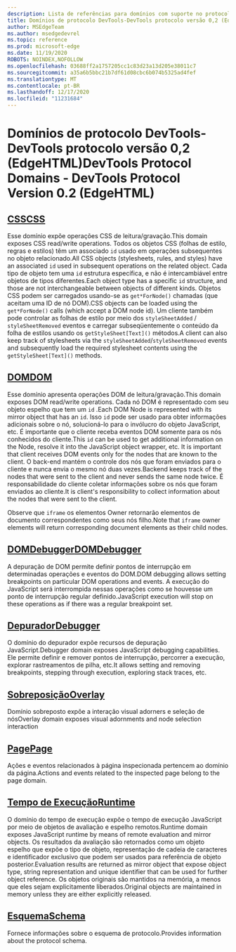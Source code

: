 ```yaml
---
description: Lista de referências para domínios com suporte no protocolo Microsoft Edge DevTools versão 0,2.
title: Domínios de protocolo DevTools-DevTools protocolo versão 0,2 (EdgeHTML)
author: MSEdgeTeam
ms.author: msedgedevrel
ms.topic: reference
ms.prod: microsoft-edge
ms.date: 11/19/2020
ROBOTS: NOINDEX,NOFOLLOW
ms.openlocfilehash: 03688ff2a1757205cc1c83d23a13d205e38011c7
ms.sourcegitcommit: a35a6b5bbc21b7df61d08cbc6b074b5325ad4fef
ms.translationtype: MT
ms.contentlocale: pt-BR
ms.lasthandoff: 12/17/2020
ms.locfileid: "11231684"
---
```

# <span data-ttu-id="747ea-103">Domínios de protocolo DevTools-DevTools protocolo versão 0,2 (EdgeHTML)</span><span class="sxs-lookup"><span data-stu-id="747ea-103">DevTools Protocol Domains - DevTools Protocol Version 0.2 (EdgeHTML)</span></span>  

## [<span data-ttu-id="747ea-104">CSS</span><span class="sxs-lookup"><span data-stu-id="747ea-104">CSS</span></span>](css.md)  

<span data-ttu-id="747ea-105">Esse domínio expõe operações CSS de leitura/gravação.</span><span class="sxs-lookup"><span data-stu-id="747ea-105">This domain exposes CSS read/write operations.</span></span> <span data-ttu-id="747ea-106">Todos os objetos CSS (folhas de estilo, regras e estilos) têm um associado `id` usado em operações subsequentes no objeto relacionado.</span><span class="sxs-lookup"><span data-stu-id="747ea-106">All CSS objects (stylesheets, rules, and styles) have an associated `id` used in subsequent operations on the related object.</span></span> <span data-ttu-id="747ea-107">Cada tipo de objeto tem uma `id` estrutura específica, e não é intercambiável entre objetos de tipos diferentes.</span><span class="sxs-lookup"><span data-stu-id="747ea-107">Each object type has a specific `id` structure, and those are not interchangeable between objects of different kinds.</span></span> <span data-ttu-id="747ea-108">Objetos CSS podem ser carregados usando-se as `get*ForNode()` chamadas (que aceitam uma ID de nó DOM).</span><span class="sxs-lookup"><span data-stu-id="747ea-108">CSS objects can be loaded using the `get*ForNode()` calls (which accept a DOM node id).</span></span> <span data-ttu-id="747ea-109">Um cliente também pode controlar as folhas de estilo por meio dos `styleSheetAdded` / `styleSheetRemoved` eventos e carregar subseqüentemente o conteúdo da folha de estilos usando os `getStyleSheet[Text]()` métodos.</span><span class="sxs-lookup"><span data-stu-id="747ea-109">A client can also keep track of stylesheets via the `styleSheetAdded`/`styleSheetRemoved` events and subsequently load the required stylesheet contents using the `getStyleSheet[Text]()` methods.</span></span>
## [<span data-ttu-id="747ea-110">DOM</span><span class="sxs-lookup"><span data-stu-id="747ea-110">DOM</span></span>](dom.md)
<span data-ttu-id="747ea-111">Esse domínio apresenta operações DOM de leitura/gravação.</span><span class="sxs-lookup"><span data-stu-id="747ea-111">This domain exposes DOM read/write operations.</span></span> <span data-ttu-id="747ea-112">Cada nó DOM é representado com seu objeto espelho que tem um `id` .</span><span class="sxs-lookup"><span data-stu-id="747ea-112">Each DOM Node is represented with its mirror object that has an `id`.</span></span> <span data-ttu-id="747ea-113">Isso `id` pode ser usado para obter informações adicionais sobre o nó, solucioná-lo para o invólucro do objeto JavaScript, etc. É importante que o cliente receba eventos DOM somente para os nós conhecidos do cliente.</span><span class="sxs-lookup"><span data-stu-id="747ea-113">This `id` can be used to get additional information on the Node, resolve it into the JavaScript object wrapper, etc. It is important that client receives DOM events only for the nodes that are known to the client.</span></span> <span data-ttu-id="747ea-114">O back-end mantém o controle dos nós que foram enviados para o cliente e nunca envia o mesmo nó duas vezes.</span><span class="sxs-lookup"><span data-stu-id="747ea-114">Backend keeps track of the nodes that were sent to the client and never sends the same node twice.</span></span> <span data-ttu-id="747ea-115">É responsabilidade do cliente coletar informações sobre os nós que foram enviados ao cliente.</span><span class="sxs-lookup"><span data-stu-id="747ea-115">It is client's responsibility to collect information about the nodes that were sent to the client.</span></span><p><span data-ttu-id="747ea-116">Observe que `iframe` os elementos Owner retornarão elementos de documento correspondentes como seus nós filho.</span><span class="sxs-lookup"><span data-stu-id="747ea-116">Note that `iframe` owner elements will return corresponding document elements as their child nodes.</span></span></p>
## [<span data-ttu-id="747ea-117">DOMDebugger</span><span class="sxs-lookup"><span data-stu-id="747ea-117">DOMDebugger</span></span>](domdebugger.md)
<span data-ttu-id="747ea-118">A depuração de DOM permite definir pontos de interrupção em determinadas operações e eventos do DOM.</span><span class="sxs-lookup"><span data-stu-id="747ea-118">DOM debugging allows setting breakpoints on particular DOM operations and events.</span></span> <span data-ttu-id="747ea-119">A execução do JavaScript será interrompida nessas operações como se houvesse um ponto de interrupção regular definido.</span><span class="sxs-lookup"><span data-stu-id="747ea-119">JavaScript execution will stop on these operations as if there was a regular breakpoint set.</span></span>
## [<span data-ttu-id="747ea-120">Depurador</span><span class="sxs-lookup"><span data-stu-id="747ea-120">Debugger</span></span>](debugger.md)
<span data-ttu-id="747ea-121">O domínio do depurador expõe recursos de depuração JavaScript.</span><span class="sxs-lookup"><span data-stu-id="747ea-121">Debugger domain exposes JavaScript debugging capabilities.</span></span> <span data-ttu-id="747ea-122">Ele permite definir e remover pontos de interrupção, percorrer a execução, explorar rastreamentos de pilha, etc.</span><span class="sxs-lookup"><span data-stu-id="747ea-122">It allows setting and removing breakpoints, stepping through execution, exploring stack traces, etc.</span></span>
## [<span data-ttu-id="747ea-123">Sobreposição</span><span class="sxs-lookup"><span data-stu-id="747ea-123">Overlay</span></span>](overlay.md)
<span data-ttu-id="747ea-124">Domínio sobreposto expõe a interação visual adorners e seleção de nós</span><span class="sxs-lookup"><span data-stu-id="747ea-124">Overlay domain exposes visual adornments and node selection interaction</span></span>
## [<span data-ttu-id="747ea-125">Page</span><span class="sxs-lookup"><span data-stu-id="747ea-125">Page</span></span>](page.md)
<span data-ttu-id="747ea-126">Ações e eventos relacionados à página inspecionada pertencem ao domínio da página.</span><span class="sxs-lookup"><span data-stu-id="747ea-126">Actions and events related to the inspected page belong to the page domain.</span></span>
## [<span data-ttu-id="747ea-127">Tempo de Execução</span><span class="sxs-lookup"><span data-stu-id="747ea-127">Runtime</span></span>](runtime.md)
<span data-ttu-id="747ea-128">O domínio do tempo de execução expõe o tempo de execução JavaScript por meio de objetos de avaliação e espelho remotos.</span><span class="sxs-lookup"><span data-stu-id="747ea-128">Runtime domain exposes JavaScript runtime by means of remote evaluation and mirror objects.</span></span> <span data-ttu-id="747ea-129">Os resultados da avaliação são retornados como um objeto espelho que expõe o tipo de objeto, representação de cadeia de caracteres e identificador exclusivo que podem ser usados para referência de objeto posterior.</span><span class="sxs-lookup"><span data-stu-id="747ea-129">Evaluation results are returned as mirror object that expose object type, string representation and unique identifier that can be used for further object reference.</span></span> <span data-ttu-id="747ea-130">Os objetos originais são mantidos na memória, a menos que eles sejam explicitamente liberados.</span><span class="sxs-lookup"><span data-stu-id="747ea-130">Original objects are maintained in memory unless they are either explicitly released.</span></span>
## [<span data-ttu-id="747ea-131">Esquema</span><span class="sxs-lookup"><span data-stu-id="747ea-131">Schema</span></span>](schema.md)
<span data-ttu-id="747ea-132">Fornece informações sobre o esquema de protocolo.</span><span class="sxs-lookup"><span data-stu-id="747ea-132">Provides information about the protocol schema.</span></span>
